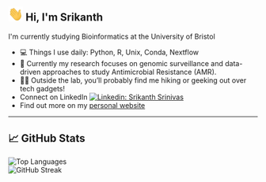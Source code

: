 <div align="leftaligned ">
  <h2>
    <img src="https://raw.githubusercontent.com/khaeuk/khaeuk/master/assets/wave.gif" width="30px">  Hi, I'm Srikanth 
  </h2>
</div>  

I'm currently studying Bioinformatics at the University of Bristol   


- 💻 Things I use daily: Python, R, Unix, Conda, Nextflow  
- 🧬 Currently my research focuses on genomic surveillance and data-driven approaches to study Antimicrobial Resistance (AMR).  
- 🧗‍♂️ Outside the lab, you’ll probably find me hiking or geeking out over tech gadgets!  
- Connect on LinkedIn [![Linkedin: Srikanth Srinivas](https://img.shields.io/badge/-SrikanthSrinivas-blue?style=flat-square&logo=Linkedin&logoColor=white&link=https://www.linkedin.com/in/srikanthsrinivas27)](https://www.linkedin.com/in/srikanthsrinivas27)  
- Find out more on my [personal website](https://srikanth-srinvas.github.io/)  
---

## 📈 GitHub Stats  

![Top Languages](https://github-readme-stats.vercel.app/api/top-langs/?username=srikanth-srinvas&layout=compact&theme=radical)  
![GitHub Streak](https://streak-stats.demolab.com/?user=srikanth-srinvas&layout=compact&theme=radical)  